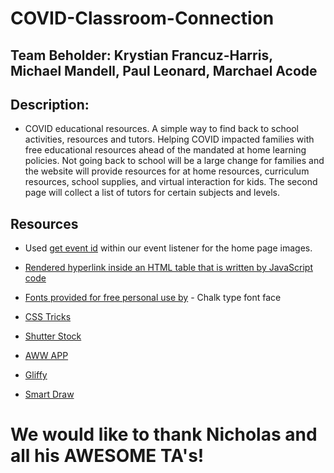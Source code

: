 # COVID-Classroom-Connection

## Team Beholder: Krystian Francuz-Harris, Michael Mandell, Paul Leonard, Marchael Acode

## Description: 
- COVID educational resources. A simple way to find back to school activities, resources and tutors. Helping COVID impacted families with free educational resources ahead of the mandated at home learning policies. Not going back to school will be a large change for families and the website will provide resources for at home resources, curriculum resources, school supplies, and virtual interaction for kids. The second page will collect a list of tutors for certain subjects and levels.


## Resources 
- Used [get event id](https://stackoverflow.com/questions/14422898/how-to-get-an-elements-id-from-event-target) within our event listener for the home page images.
- [Rendered hyperlink inside an HTML table that is written by JavaScript code](https://www.geeksforgeeks.org/how-to-create-a-link-in-javascript/) 

- [Fonts provided for free personal use by](http://www.kimberlygeswein.com/) - Chalk type font face
- [CSS Tricks](https://css-tricks.com/)
- [Shutter Stock](https://shutter.com)
- [AWW APP](http://www.awwapp.com)
- [Gliffy](https://go.gliffy.com/go/html5/launch)
- [Smart Draw](https://www.smartdraw.com/)


# We would like to thank Nicholas and all his AWESOME TA's!